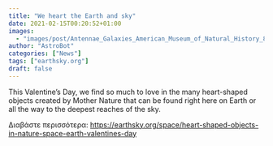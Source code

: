 ```yaml
---
title: "We heart the Earth and sky"
date: 2021-02-15T00:20:52+01:00
images:
  - "images/post/Antennae_Galaxies_American_Museum_of_Natural_History_800x450.jpg"
author: "AstroBot"
categories: ["News"]
tags: ["earthsky.org"]
draft: false
---
```


This Valentine’s Day, we find so much to love in the many heart-shaped objects created by Mother Nature that can be found right here on Earth or all the way to the deepest reaches of the sky.

Διαβάστε περισσότερα: https://earthsky.org/space/heart-shaped-objects-in-nature-space-earth-valentines-day
